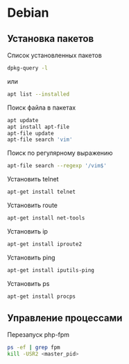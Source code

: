 # Debian

## Установка пакетов 

Список установленных пакетов
```bash
dpkg-query -l
```

или

```bash
apt list --installed
```

Поиск файла в пакетах

```bash
apt update
apt install apt-file
apt-file update
apt-file search 'vim'
```

Поиск по регулярному выражению

```bash
apt-file search --regexp '/vim$'
```

Установить telnet
```bash
apt-get install telnet
```

Установить route
```bash
apt-get install net-tools
```

Установить ip
```bash
apt-get install iproute2
```

Установить ping
```bash
apt-get install iputils-ping
```

Установить ps
```bash
apt-get install procps
```

## Управление процессами

Перезапуск php-fpm
```bash
ps -ef | grep fpm
kill -USR2 <master_pid>
```


